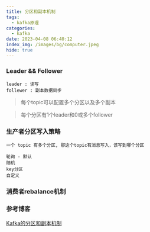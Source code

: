 ```yaml
---
title: 分区和副本机制
tags:
  - kafka原理
categories:
  - kafka
date: 2023-04-08 06:40:12
index_img: /images/bg/computer.jpeg
hide: true
---
```


### Leader && Follower

```
leader : 读写
follewer : 副本数据同步
```

> 每个topic可以配置多个分区以及多个副本

> 每个分区有1个leader和0或多个follower


### 生产者分区写入策略

```
一个 topic 有多个分区, 那这个topic有消息写入，该写到哪个分区

轮询 - 默认
随机
key分区
自定义
```

### 消费者rebalance机制




### 参考博客

[Kafka的分区和副本机制](https://blog.csdn.net/weixin_45970271/article/details/126550115)